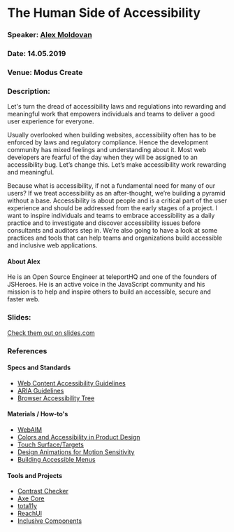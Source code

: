 # The Human Side of Accessibility

### Speaker: [Alex Moldovan](https://twitter.com/alexnmoldovan)
### Date: 14.05.2019
### Venue: Modus Create
### Description:

Let's turn the dread of accessibility laws and regulations into rewarding and meaningful work that empowers individuals and teams to deliver a good user experience for everyone.

Usually overlooked when building websites, accessibility often has to be enforced by laws and regulatory compliance. Hence the development community has mixed feelings and understanding about it. Most web developers are fearful of the day when they will be assigned to an accessibility bug. Let’s change this. Let’s make accessibility work rewarding and meaningful.

Because what is accessibility, if not a fundamental need for many of our users? If we treat accessibility as an after-thought, we’re building a pyramid without a base. Accessibility is about people and is a critical part of the user experience and should be addressed from the early stages of a project. I want to inspire individuals and teams to embrace accessibility as a daily practice and to investigate and discover accessibility issues before consultants and auditors step in. We’re also going to have a look at some practices and tools that can help teams and organizations build accessible and inclusive web applications.

#### About Alex
He is an Open Source Engineer at teleportHQ and one of the founders of JSHeroes. He is an active voice in the JavaScript community and his mission is to help and inspire others to build an accessible, secure and faster web.

### Slides: 
[Check them out on slides.com](https://slides.com/alexmoldovan/a11y/)

### References

#### Specs and Standards
* [Web Content Accessibility Guidelines](https://www.w3.org/WAI/standards-guidelines/wcag/)
* [ARIA Guidelines](https://www.w3.org/WAI/standards-guidelines/aria/)
* [Browser Accessibility Tree](http://wicg.github.io/aom/explainer.html)

#### Materials / How-to's
* [WebAIM](https://webaim.org/)
* [Colors and Accessibility in Product Design](https://www.invisionapp.com/inside-design/color-accessibility-product-design/)
* [Touch Surface/Targets](https://a11yproject.com/posts/large-touch-targets/)
* [Design Animations for Motion Sensitivity](https://alistapart.com/article/designing-safer-web-animation-for-motion-sensitivity/)
* [Building Accessible Menus](https://www.smashingmagazine.com/2017/11/building-accessible-menu-systems/)

#### Tools and Projects
* [Contrast Checker](https://webaim.org/resources/contrastchecker/)
* [Axe Core](https://github.com/dequelabs/axe-core)
* [tota11y](https://khan.github.io/tota11y/)
* [ReachUI](https://ui.reach.tech/)
* [Inclusive Components](https://inclusive-components.design/)
